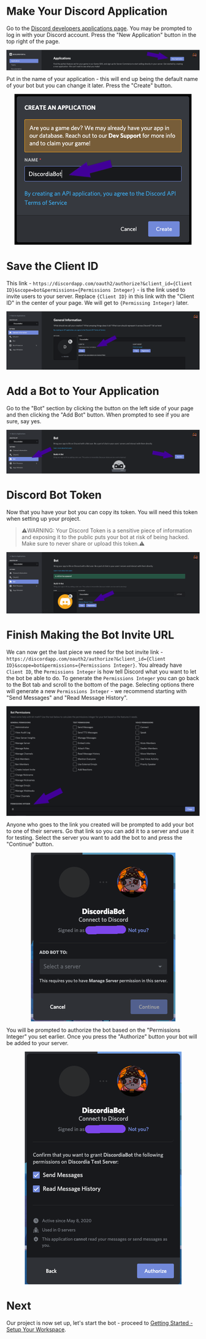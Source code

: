 # Make Your Discord Application
Go to the [Discord developers applications page](https://discord.com/developers/applications). You may be prompted to log in with your Discord account. Press the "New Application" button in the top right of the page.

<div style="width: 100%">
  <img src="img/gs_setup_your_bot/make_discord_application.png" style="margin: auto; display: block;">
</div>

Put in the name of your application - this will end up being the default name of your bot but you can change it later. Press the "Create" button.

<div style="width: 100%">
  <img src="img/gs_setup_your_bot/name_your_application.png" style="margin: auto; display: block;">
</div>

# Save the Client ID
This link - `https://discordapp.com/oauth2/authorize?&client_id={Client ID}&scope=bot&permissions={Permissions Integer}` - is the link used to invite users to your server. Replace `{Client ID}` in this link with the "Client ID" in the center of your page. We will get to `{Permissing Integer}` later.

<div style="width: 100%">
  <img src="img/gs_setup_your_bot/save_client_id.png" style="margin: auto; display: block;">
</div>

# Add a Bot to Your Application
Go to the "Bot" section by clicking the button on the left side of your page and then clicking the "Add Bot" button. When prompted to see if you are sure, say yes.

<div style="width: 100%">
  <img src="img/gs_setup_your_bot/add_bot.png" style="margin: auto; display: block;">
</div>

# Discord Bot Token
Now that you have your bot you can copy its token. You will need this token when setting up your project.

> ⚠️WARNING: Your Discord Token is a sensitive piece of information and exposing it to the public puts your bot at risk of being hacked. Make sure to never share or upload this token.⚠️

<div style="width: 100%">
  <img src="img/gs_setup_your_bot/discord_bot_token.png" style="margin: auto; display: block;">
</div>

# Finish Making the Bot Invite URL
We can now get the last piece we need for the bot invite link - `https://discordapp.com/oauth2/authorize?&client_id={Client ID}&scope=bot&permissions={Permissions Integer}`.
You already have `Client ID`, the `Permissions Integer` is how tell Discord what you want to let the bot be able to do. To generate the `Permissions Integer` you can go back to the Bot tab and scroll to the bottom of the page. Selecting options there will generate a new `Permissions Integer` - we recommend starting with "Send Messages" and "Read Message History".

<div style="width: 100%">
  <img src="img/gs_setup_your_bot/permissions_integer.png" style="margin: auto; display: block;">
</div>

Anyone who goes to the link you created will be prompted to add your bot to one of their servers. Go that link so you can add it to a server and use it for testing. Select the server you want to add the bot to and press the "Continue" button.

<div style="width: 100%">
  <img src="img/gs_setup_your_bot/invite_bot.png" style="margin: auto; display: block;">
</div>

You will be prompted to authorize the bot based on the "Permissions Integer" you set earlier. Once you press the "Authorize" button your bot will be added to your server.

<div style="width: 100%">
  <img src="img/gs_setup_your_bot/authorize_bot.png" style="margin: auto; display: block;">
</div>

# Next
Our project is now set up, let's start the bot - proceed to [Getting Started - Setup Your Workspace](gs_setup_your_workspace).
